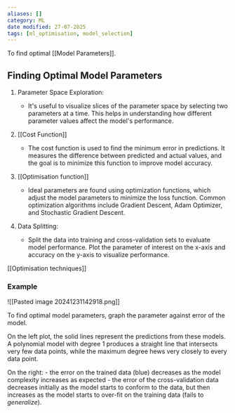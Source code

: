 ```yaml
---
aliases: []
category: ML
date modified: 27-07-2025
tags: [ml_optimisation, model_selection]
---
```

To find optimal [[Model Parameters]].
## Finding Optimal Model Parameters

1. Parameter Space Exploration:
   - It's useful to visualize slices of the parameter space by selecting two parameters at a time. This helps in understanding how different parameter values affect the model's performance.

2. [[Cost Function]]
   - The cost function is used to find the minimum error in predictions. It measures the difference between predicted and actual values, and the goal is to minimize this function to improve model accuracy.

3. [[Optimisation function]]
   - Ideal parameters are found using optimization functions, which adjust the model parameters to minimize the loss function. Common optimization algorithms include Gradient Descent, Adam Optimizer, and Stochastic Gradient Descent.

4. Data Splitting:
   - Split the data into training and cross-validation sets to evaluate model performance. Plot the parameter of interest on the x-axis and accuracy on the y-axis to visualize performance.

[[Optimisation techniques]]
### Example


![[Pasted image 20241231142918.png]]


To find optimal model parameters, graph the parameter against error of the model.

On the left plot, the solid lines represent the predictions from these models. A polynomial model with degree 1 produces a straight line that intersects very few data points, while the maximum degree hews very closely to every data point. 

On the right:
    - the error on the trained data (blue) decreases as the model complexity increases as expected
    - the error of the cross-validation data decreases initially as the model starts to conform to the data, but then increases as the model starts to over-fit on the training data (fails to *generalize*).